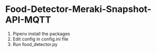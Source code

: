 # Food-Detector-Meraki-Snapshot-API-MQTT

1. Pipenv install the packages
2. Edit config in config.ini file
3. Run food_detector.py